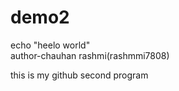 # demo2
echo "heelo world"
<br>
author-chauhan rashmi(rashmmi7808)


this is my github second program
